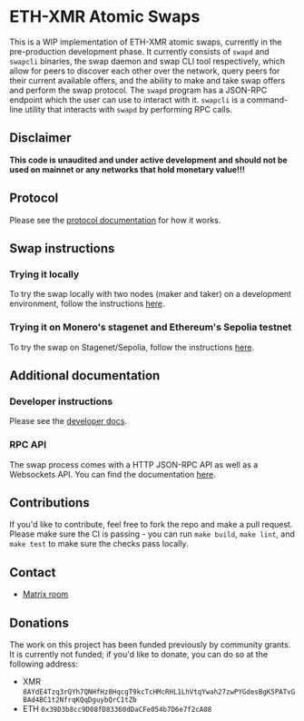 # ETH-XMR Atomic Swaps

This is a WIP implementation of ETH-XMR atomic swaps, currently in the pre-production development phase. It currently consists of `swapd` and `swapcli` binaries, the swap daemon and swap CLI tool respectively, which allow for peers to discover each other over the network, query peers for their current available offers, and the ability to make and take swap offers and perform the swap protocol. The `swapd` program has a JSON-RPC endpoint which the user can use to interact with it. `swapcli` is a command-line utility that interacts with `swapd` by performing RPC calls. 

## Disclaimer

**This code is unaudited and under active development and should not be used on mainnet or any networks that hold monetary value!!!**

## Protocol

Please see the [protocol documentation](docs/protocol.md) for how it works.

## Swap instructions

### Trying it locally

To try the swap locally with two nodes (maker and taker) on a development environment, follow the instructions [here](./docs/local.md).

### Trying it on Monero's stagenet and Ethereum's Sepolia testnet

To try the swap on Stagenet/Sepolia, follow the instructions [here](./docs/stagenet.md).

## Additional documentation

### Developer instructions

Please see the [developer docs](docs/developing.md).

### RPC API

The swap process comes with a HTTP JSON-RPC API as well as a Websockets API. You can find the documentation [here](./docs/rpc.md).

## Contributions

If you'd like to contribute, feel free to fork the repo and make a pull request. Please make sure the CI is passing - you can run `make build`, `make lint`, and `make test` to make sure the checks pass locally.

## Contact
 
- [Matrix room](https://matrix.to/#/#ethxmrswap:matrix.org)

## Donations

The work on this project has been funded previously by community grants. It is currently not funded; if you'd like to donate, you can do so at the following address:
- XMR `8AYdE4Tzq3rQYh7QNHfHz8HqcgT9kcTcHMcRHL1LhVtqYwah27zwPYGdesBgK5PATvGBAd4BC1t2NfrqKQqDguybQrC1tZb`
- ETH `0x39D3b8cc9D08fD83360dDaCFe054b7D6e7f2cA08`
